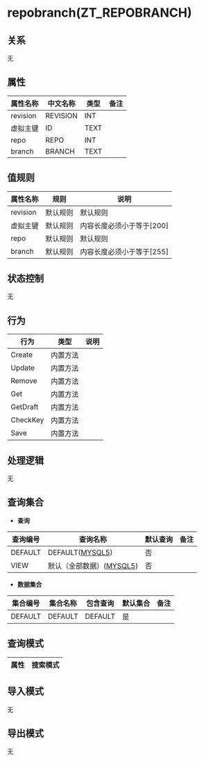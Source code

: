 # repobranch(ZT_REPOBRANCH)

  

## 关系
无

## 属性

| 属性名称        |    中文名称    | 类型     |  备注  |
| --------   |------------| -----   |  -------- | 
|revision|REVISION|INT|&nbsp;|
|虚拟主键|ID|TEXT|&nbsp;|
|repo|REPO|INT|&nbsp;|
|branch|BRANCH|TEXT|&nbsp;|

## 值规则
| 属性名称    | 规则    |  说明  |
| --------   |------------| ----- | 
|revision|默认规则|默认规则|
|虚拟主键|默认规则|内容长度必须小于等于[200]|
|repo|默认规则|默认规则|
|branch|默认规则|内容长度必须小于等于[255]|

## 状态控制

无


## 行为
| 行为    | 类型    |  说明  |
| --------   |------------| ----- | 
|Create|内置方法|&nbsp;|
|Update|内置方法|&nbsp;|
|Remove|内置方法|&nbsp;|
|Get|内置方法|&nbsp;|
|GetDraft|内置方法|&nbsp;|
|CheckKey|内置方法|&nbsp;|
|Save|内置方法|&nbsp;|

## 处理逻辑
无

## 查询集合

* **查询**

| 查询编号 | 查询名称       | 默认查询 |   备注|
| --------  | --------   | --------   | ----- |
|DEFAULT|DEFAULT([MYSQL5](../../appendix/query_MYSQL5.md#RepoBranch_Default))|否|&nbsp;|
|VIEW|默认（全部数据）([MYSQL5](../../appendix/query_MYSQL5.md#RepoBranch_View))|否|&nbsp;|

* **数据集合**

| 集合编号 | 集合名称   |  包含查询  | 默认集合 |   备注|
| --------  | --------   | -------- | --------   | ----- |
|DEFAULT|DEFAULT|DEFAULT|是|&nbsp;|

## 查询模式
| 属性      |    搜索模式     |
| --------   |------------|

## 导入模式
无


## 导出模式
无
